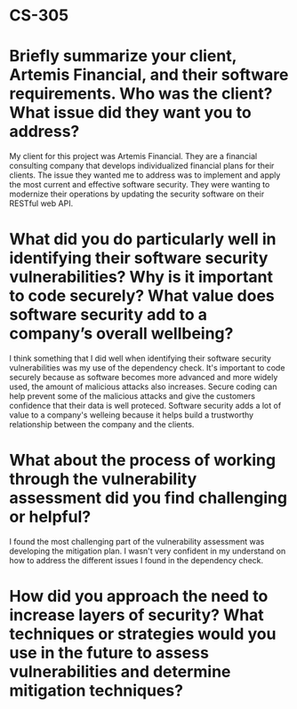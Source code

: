 # CS-305

# Briefly summarize your client, Artemis Financial, and their software requirements. Who was the client? What issue did they want you to address?
My client for this project was Artemis Financial. They are a financial consulting company that develops individualized financial plans for their clients. The issue they wanted me to address was to implement and apply the most current and effective software security. They were wanting to modernize their operations by updating the security software on their RESTful web API.

# What did you do particularly well in identifying their software security vulnerabilities? Why is it important to code securely? What value does software security add to a company’s overall wellbeing?
I think something that I did well when identifying their software security vulnerabilities was my use of the dependency check. It's important to code securely because as software becomes more advanced and more widely used, the amount of malicious attacks also increases. Secure coding can help prevent some of the malicious attacks and give the customers confidence that their data is well proteced. Software security adds a lot of value to a company's welleing because it helps build a trustworthy relationship between the company and the clients. 

# What about the process of working through the vulnerability assessment did you find challenging or helpful?
I found the most challenging part of the vulnerability assessment was developing the mitigation plan. I wasn't very confident in my understand on how to address the different issues I found in the dependency check. 

# How did you approach the need to increase layers of security? What techniques or strategies would you use in the future to assess vulnerabilities and determine mitigation techniques?

